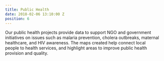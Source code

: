 ```yaml
---
title: Public Health
date: 2018-02-06 13:10:00 Z
position: 6
---
```


Our public health projects provide data to support NGO and government initiatives on issues such as malaria prevention, cholera outbreaks, maternal healthcare, and HIV awareness. The maps created help connect local people to health services, and highlight areas to improve public health provision and quality.